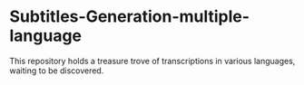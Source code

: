 # Subtitles-Generation-multiple-language
This repository holds a treasure trove of transcriptions in various languages, waiting to be discovered.

